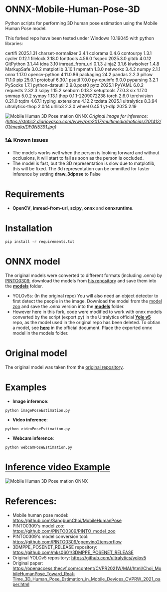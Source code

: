 # ONNX-Mobile-Human-Pose-3D
Python scripts for performing 3D human pose estimation using the Mobile Human Pose model.

This forked repo have been tested under Windows 10.19045 with python libraries:

certifi            2025.1.31
charset-normalizer 3.4.1
colorama           0.4.6
contourpy          1.3.1
cycler             0.12.1
filelock           3.18.0
fonttools          4.56.0
fsspec             2025.3.0
gitdb              4.0.12
GitPython          3.1.44
idna               3.10
imread_from_url    0.1.3
Jinja2             3.1.6
kiwisolver         1.4.8
MarkupSafe         3.0.2
matplotlib         3.10.1
mpmath             1.3.0
networkx           3.4.2
numpy              2.1.1
onnx               1.17.0
opencv-python      4.11.0.86
packaging          24.2
pandas             2.2.3
pillow             11.1.0
pip                25.0.1
protobuf           6.30.1
psutil             7.0.0
py-cpuinfo         9.0.0
pyparsing          3.2.1
PySocks            1.7.1
python-dateutil    2.9.0.post0
pytz               2025.1
PyYAML             6.0.2
requests           2.32.3
scipy              1.15.2
seaborn            0.13.2
setuptools         77.0.3
six                1.17.0
smmap              5.0.2
sympy              1.13.1
thop               0.1.1-2209072238
torch              2.6.0
torchvision        0.21.0
tqdm               4.67.1
typing_extensions  4.12.2
tzdata             2025.1
ultralytics        8.3.94
ultralytics-thop   2.0.14
urllib3            2.3.0
wheel              0.45.1
yt-dlp             2025.2.19



![Mobile Human 3D Pose mation ONNX](https://github.com/ibaiGorordo/ONNX-Mobile-Human-Pose-3D/blob/main/doc/img/output.bmp)
*Original image for inference: (https://static2.diariovasco.com/www/pre2017/multimedia/noticias/201412/01/media/DF0N5391.jpg)*

### :exclamation::warning: Known issues

 * The models works well when the person is looking forward and without occlusions, it will start to fail as soon as the person is occluded.
 * The model is fast, but the 3D representation is slow due to matplotlib, this will be fixed. The 3d representation can be ommitted for faster inference by setting **draw_3dpose** to False

# Requirements

 * **OpenCV**, **imread-from-url**, **scipy**, **onnx** and **onnxruntime**.

# Installation
```
pip install -r requirements.txt
```

# ONNX model
The original models were converted to different formats (including .onnx) by [PINTO0309](https://github.com/PINTO0309), download the models from [his repository](https://github.com/PINTO0309/PINTO_model_zoo/blob/main/156_MobileHumanPose/download_mobile_human_pose_working_well.sh) and save them into the **[models](https://github.com/ibaiGorordo/ONNX-Mobile-Human-Pose-3D/tree/main/models)** folder. 

 * YOLOv5s: (In the original repo) You will also need an object detector to first detect the people in the image. Download the model from the [model zoo](https://github.com/PINTO0309/PINTO_model_zoo/blob/main/059_yolov5/22_yolov5s_new/download.sh) and save the .onnx version into the **[models](https://github.com/ibaiGorordo/ONNX-Mobile-Human-Pose-3D/tree/main/models)** folder.
 * However here in this fork, code were modified to work with onnx models converted by the script (export.py) in the Ultralytics official **[Yolo v5](https://github.com/ultralytics/yolov5)** repo, as the model used in the original repo has been deleted. To obtian a model, see **[here](https://docs.ultralytics.com/yolov5/tutorials/model_export/)** in the official document. Place the exported onnx model in the models folder.

# Original model
The original model was taken from the [original repository](https://github.com/SangbumChoi/MobileHumanPose).
 
# Examples

 * **Image inference**:
 
 ```
 python imagePoseEstimation.py 
 ```
 
  * **Video inference**:
 
 ```
 python videoPoseEstimation.py
 ```
 
 * **Webcam inference**:
 
 ```
 python webcamPoseEstimation.py
 ```
 
# [Inference video Example](https://youtu.be/bgjKKbGp5uo) 
 ![Mobile Human 3D Pose mation ONNX](https://github.com/ibaiGorordo/ONNX-Mobile-Human-Pose-3D/blob/main/doc/img/Mobile%20Pose%20Estimation%20ONNX.gif)

# References:
* Mobile human pose model: https://github.com/SangbumChoi/MobileHumanPose
* PINTO0309's model zoo: https://github.com/PINTO0309/PINTO_model_zoo
* PINTO0309's model conversion tool: https://github.com/PINTO0309/openvino2tensorflow
* 3DMPPE_POSENET_RELEASE repository: https://github.com/mks0601/3DMPPE_POSENET_RELEASE
* Original YOLOv5 repository: https://github.com/ultralytics/yolov5
* Original paper: 
https://openaccess.thecvf.com/content/CVPR2021W/MAI/html/Choi_MobileHumanPose_Toward_Real-Time_3D_Human_Pose_Estimation_in_Mobile_Devices_CVPRW_2021_paper.html
 


